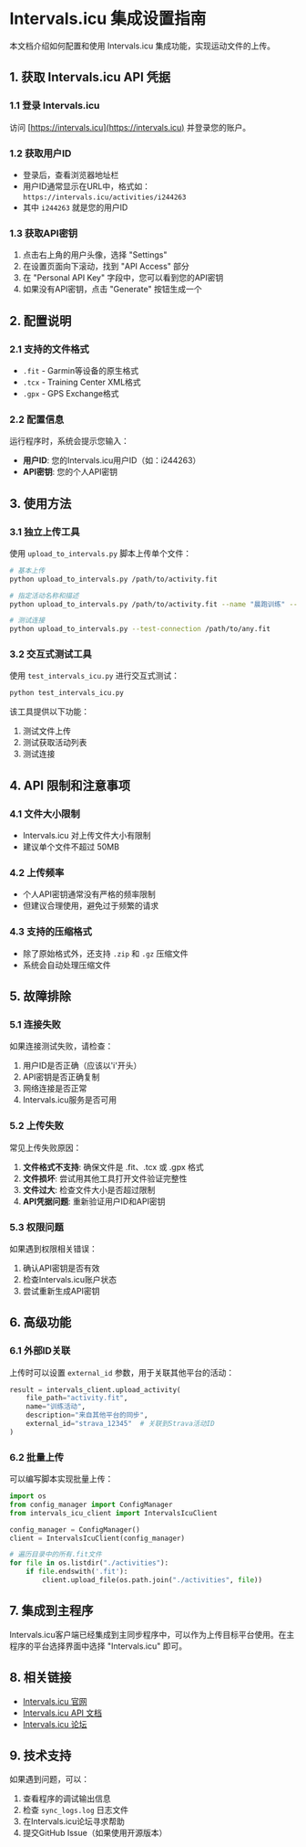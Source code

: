 # Intervals.icu 集成设置指南

本文档介绍如何配置和使用 Intervals.icu 集成功能，实现运动文件的上传。

## 1. 获取 Intervals.icu API 凭据

### 1.1 登录 Intervals.icu
访问 [https://intervals.icu](https://intervals.icu) 并登录您的账户。

### 1.2 获取用户ID
- 登录后，查看浏览器地址栏
- 用户ID通常显示在URL中，格式如：`https://intervals.icu/activities/i244263`
- 其中 `i244263` 就是您的用户ID

### 1.3 获取API密钥
1. 点击右上角的用户头像，选择 "Settings"
2. 在设置页面向下滚动，找到 "API Access" 部分
3. 在 "Personal API Key" 字段中，您可以看到您的API密钥
4. 如果没有API密钥，点击 "Generate" 按钮生成一个

## 2. 配置说明

### 2.1 支持的文件格式
- `.fit` - Garmin等设备的原生格式
- `.tcx` - Training Center XML格式
- `.gpx` - GPS Exchange格式

### 2.2 配置信息
运行程序时，系统会提示您输入：
- **用户ID**: 您的Intervals.icu用户ID（如：i244263）
- **API密钥**: 您的个人API密钥

## 3. 使用方法

### 3.1 独立上传工具
使用 `upload_to_intervals.py` 脚本上传单个文件：

```bash
# 基本上传
python upload_to_intervals.py /path/to/activity.fit

# 指定活动名称和描述
python upload_to_intervals.py /path/to/activity.fit --name "晨跑训练" --description "今天的晨跑训练，感觉不错"

# 测试连接
python upload_to_intervals.py --test-connection /path/to/any.fit
```

### 3.2 交互式测试工具
使用 `test_intervals_icu.py` 进行交互式测试：

```bash
python test_intervals_icu.py
```

该工具提供以下功能：
1. 测试文件上传
2. 测试获取活动列表
3. 测试连接

## 4. API 限制和注意事项

### 4.1 文件大小限制
- Intervals.icu 对上传文件大小有限制
- 建议单个文件不超过 50MB

### 4.2 上传频率
- 个人API密钥通常没有严格的频率限制
- 但建议合理使用，避免过于频繁的请求

### 4.3 支持的压缩格式
- 除了原始格式外，还支持 `.zip` 和 `.gz` 压缩文件
- 系统会自动处理压缩文件

## 5. 故障排除

### 5.1 连接失败
如果连接测试失败，请检查：
1. 用户ID是否正确（应该以'i'开头）
2. API密钥是否正确复制
3. 网络连接是否正常
4. Intervals.icu服务是否可用

### 5.2 上传失败
常见上传失败原因：
1. **文件格式不支持**: 确保文件是 .fit、.tcx 或 .gpx 格式
2. **文件损坏**: 尝试用其他工具打开文件验证完整性
3. **文件过大**: 检查文件大小是否超过限制
4. **API凭据问题**: 重新验证用户ID和API密钥

### 5.3 权限问题
如果遇到权限相关错误：
1. 确认API密钥是否有效
2. 检查Intervals.icu账户状态
3. 尝试重新生成API密钥

## 6. 高级功能

### 6.1 外部ID关联
上传时可以设置 `external_id` 参数，用于关联其他平台的活动：

```python
result = intervals_client.upload_activity(
    file_path="activity.fit",
    name="训练活动",
    description="来自其他平台的同步",
    external_id="strava_12345"  # 关联到Strava活动ID
)
```

### 6.2 批量上传
可以编写脚本实现批量上传：

```python
import os
from config_manager import ConfigManager
from intervals_icu_client import IntervalsIcuClient

config_manager = ConfigManager()
client = IntervalsIcuClient(config_manager)

# 遍历目录中的所有.fit文件
for file in os.listdir("./activities"):
    if file.endswith('.fit'):
        client.upload_file(os.path.join("./activities", file))
```

## 7. 集成到主程序

Intervals.icu客户端已经集成到主同步程序中，可以作为上传目标平台使用。在主程序的平台选择界面中选择 "Intervals.icu" 即可。

## 8. 相关链接

- [Intervals.icu 官网](https://intervals.icu)
- [Intervals.icu API 文档](https://intervals.icu/api-docs.html)
- [Intervals.icu 论坛](https://forum.intervals.icu)

## 9. 技术支持

如果遇到问题，可以：
1. 查看程序的调试输出信息
2. 检查 `sync_logs.log` 日志文件
3. 在Intervals.icu论坛寻求帮助
4. 提交GitHub Issue（如果使用开源版本） 